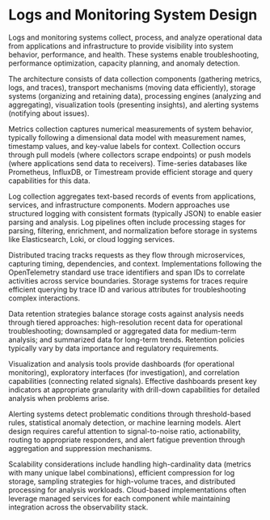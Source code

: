# Logs and Monitoring System Design

Logs and monitoring systems collect, process, and analyze operational data from applications and infrastructure to provide visibility into system behavior, performance, and health. These systems enable troubleshooting, performance optimization, capacity planning, and anomaly detection.

The architecture consists of data collection components (gathering metrics, logs, and traces), transport mechanisms (moving data efficiently), storage systems (organizing and retaining data), processing engines (analyzing and aggregating), visualization tools (presenting insights), and alerting systems (notifying about issues).

Metrics collection captures numerical measurements of system behavior, typically following a dimensional data model with measurement names, timestamp values, and key-value labels for context. Collection occurs through pull models (where collectors scrape endpoints) or push models (where applications send data to receivers). Time-series databases like Prometheus, InfluxDB, or Timestream provide efficient storage and query capabilities for this data.

Log collection aggregates text-based records of events from applications, services, and infrastructure components. Modern approaches use structured logging with consistent formats (typically JSON) to enable easier parsing and analysis. Log pipelines often include processing stages for parsing, filtering, enrichment, and normalization before storage in systems like Elasticsearch, Loki, or cloud logging services.

Distributed tracing tracks requests as they flow through microservices, capturing timing, dependencies, and context. Implementations following the OpenTelemetry standard use trace identifiers and span IDs to correlate activities across service boundaries. Storage systems for traces require efficient querying by trace ID and various attributes for troubleshooting complex interactions.

Data retention strategies balance storage costs against analysis needs through tiered approaches: high-resolution recent data for operational troubleshooting; downsampled or aggregated data for medium-term analysis; and summarized data for long-term trends. Retention policies typically vary by data importance and regulatory requirements.

Visualization and analysis tools provide dashboards (for operational monitoring), exploratory interfaces (for investigation), and correlation capabilities (connecting related signals). Effective dashboards present key indicators at appropriate granularity with drill-down capabilities for detailed analysis when problems arise.

Alerting systems detect problematic conditions through threshold-based rules, statistical anomaly detection, or machine learning models. Alert design requires careful attention to signal-to-noise ratio, actionability, routing to appropriate responders, and alert fatigue prevention through aggregation and suppression mechanisms.

Scalability considerations include handling high-cardinality data (metrics with many unique label combinations), efficient compression for log storage, sampling strategies for high-volume traces, and distributed processing for analysis workloads. Cloud-based implementations often leverage managed services for each component while maintaining integration across the observability stack.